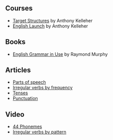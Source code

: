 ## Courses
* [Target Structures](https://www.udemy.com/course/learn-english-grammar-upgrade-your-speaking-and-listening/) by Anthony Kelleher
* [English Launch](https://www.udemy.com/course/english-launch-learn-english-for-free-upgrade-all-areas/) by Anthony Kelleher

## Books
* [English Grammar in Use](https://en.wikipedia.org/wiki/English_Grammar_in_Use) by Raymond Murphy

## Articles
* [Parts of speech](https://www.englishclub.com/grammar/parts-of-speech.htm)
* [Irregular verbs by frequency](https://www.geisteswissenschaften.fu-berlin.de/we06/arbeitsbereiche/didaktik_des_englischen/primary/buecher/IrregVerbs/index.html)
* [Tenses](https://www.englisch-hilfen.de/en/grammar/english_tenses.htm)
* [Punctuation](https://www.wikihow.com/Use-English-Punctuation-Correctly)

## Video

* [44 Phonemes](https://youtu.be/wBuA589kfMg) 
* [Irregular verbs by pattern](https://www.youtube.com/watch?v=gIxnGGVhm-g)

